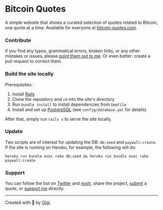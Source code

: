# Bitcoin Quotes

A simple website that shows a curated selection of quotes related to Bitcoin, one quote at a time. Available for everyone at [bitcoin-quotes.com](https://www.bitcoin-quotes.com/).

### Contribute

If you find any typos, grammatical errors, broken links, or any other mistakes or issues, please [point them out to me](https://dergigi.com/contact/). Or even better: create a pull request to correct them.

### Build the site locally

Prerequisites:

1. Install [Rails](https://rubyonrails.org/)
2. Clone the repository and `cd` into the site's directory
3. Run `bundle install` to install dependencies from `Gemfile`
4. Install and set up [PostgreSQL](https://www.postgresql.org/) (see `config/database.yml` for details)

After that, simply run `rails s` to serve the site locally.

### Update

Two scripts are of interest for updating the DB: `db:seed` and `paywall:create`. If the site is running on Heroku, for example, the following will do:

```
heroku run bundle exec rake db:seed && heroku run bundle exec rake paywall:create
```


### Support

You can follow the bot on [Twitter](https://twitter.com/btc_quotes) and [nostr](https://nosta.me/npub1satst5p5jcacfpagy3jxscf2s48d9dd0v6lfxms7frp9e6t2w5xstmsfjp), share the project, [submit](https://forms.gle/himv1V62J8ArHPkJ8) a quote, or [support me](https://dergigi.com/support/) directly.

---

Created with 🧡 by [Gigi](https://dergigi.com/).

